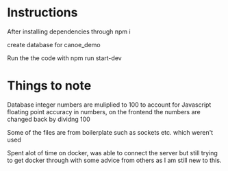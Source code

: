 # Instructions

After installing dependencies through npm i

create database for canoe_demo

Run the the code with npm run start-dev

# Things to note

Database integer numbers are muliplied to 100 to account for Javascript floating point accuracy in numbers, on the frontend the numbers are changed back by dividng 100

Some of the files are from boilerplate such as sockets etc. which weren't used

Spent alot of time on docker, was able to connect the server but still trying to get docker through with some advice from others as I am still new to this.
